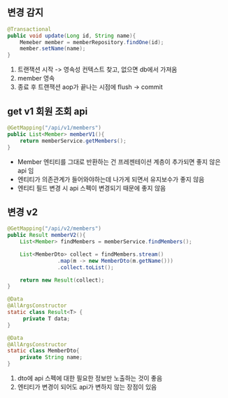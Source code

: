 ## 변경 감지 
```java
@Transactional
public void update(Long id, String name){
    Memeber member = memberRepository.findOne(id);
    member.setName(name);
}
```
1. 트랜잭션 시작 -> 영속성 컨텍스트 찾고, 없으면 db에서 가져옴
2. member 영속 
3. 종료 후 트랜잭션 aop가 끝나는 시점에 flush -> commit

## get v1 회원 조회 api 

```java
@GetMapping("/api/v1/members")
public List<Member> memberV1(){
    return memberService.getMembers();
}
```
- Member 엔티티를 그대로 반환하는 건 프레젠테이션 계층이 추가되면 좋지 않은 api 임
- 엔티티가 의존관계가 들어와야하는데 나가게 되면서 유지보수가 좋지 않음 
- 엔티티 필드 변경 시 api 스펙이 변경되기 때문에 좋지 않음

## 변경 v2 
```java
@GetMapping("/api/v2/members")
public Result memberV2(){
    List<Member> findMembers = memberService.findMembers();

    List<MemberDto> collect = findMembers.stream()
                .map(m -> new MemberDto(m.getName()))
                .collect.toList();

    return new Result(collect);
}

@Data
@AllArgsConstructor
static class Result<T> {
     private T data;
}

@Data
@AllArgsConstructor
static class MemberDto{
    private String name;
}
```
1. dto에 api 스펙에 대한 필요한 정보만 노출하는 것이 좋음
2. 엔티티가 변경이 되어도 api가 변하지 않는 장점이 있음
